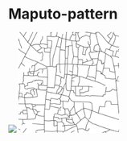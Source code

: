 # Maputo-pattern

<img src="img/Road.1-centro_città.png" width=200>
<img src="img/Road.2-quartieri_informali.png" width=200>
